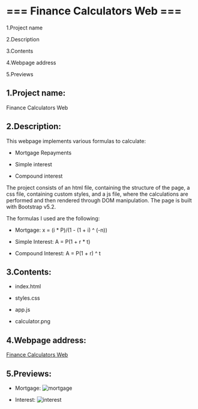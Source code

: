 # === Finance Calculators Web ===

1.Project name

2.Description

3.Contents

4.Webpage address

5.Previews

## 1.Project name:

Finance Calculators Web


## 2.Description:

This webpage implements various formulas to calculate:

- Mortgage Repayments

- Simple interest

- Compound interest

The project consists of an html file, containing the structure of the page, a css file, containing custom styles, and a js file, where the calculations are performed and then rendered through DOM manipulation. The page is built with Bootstrap v5.2.

The formulas I used are the following:

- Mortgage:  x = (i * P)/(1 - (1 + i) ^ (-n))

- Simple Interest: A = P(1 + r * t)

- Compound Interest:  A = P(1 + r) ^ t


## 3.Contents:

- index.html

- styles.css

- app.js

- calculator.png


## 4.Webpage address:

[Finance Calculators Web](https://marcellodeidda-financecalculator.netlify.app/)


## 5.Previews:
- Mortgage:
![mortgage](https://user-images.githubusercontent.com/76016486/205913919-4ec9ae5f-f7d0-4280-b5e0-a8ad695bfacb.jpg)

- Interest:
![interest](https://user-images.githubusercontent.com/76016486/205913975-ae4d7521-462d-4f6f-a414-569be33c2ecc.jpg)

